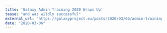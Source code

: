 ```yaml
---
title: 'Galaxy Admin Training 2020 Wraps Up'
tease: "and was wildly successful"
external_url: "https://galaxyproject.eu/posts/2020/03/06/admin-training-success/"
date: "2020-03-06"
---
```

